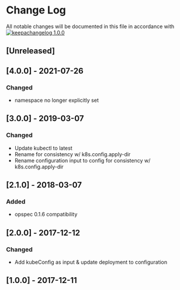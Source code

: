 # Change Log

All notable changes will be documented in this file in accordance with
[![keepachangelog 1.0.0](https://img.shields.io/badge/keepachangelog-1.0.0-brightgreen.svg)](http://keepachangelog.com/en/1.0.0/)

## \[Unreleased]

## \[4.0.0] - 2021-07-26

### Changed
- namespace no longer explicitly set

## \[3.0.0] - 2019-03-07

### Changed

- Update kubectl to latest
- Rename for consistency w/ k8s.config.apply-dir
- Rename configuration input to config for consistency w/ k8s.config.apply-dir

## \[2.1.0] - 2018-03-07

### Added

- opspec 0.1.6 compatibility

## \[2.0.0] - 2017-12-12

### Changed

- Add kubeConfig as input & update deployment to configuration

## \[1.0.0] - 2017-12-11